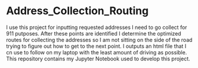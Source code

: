 # Address_Collection_Routing 
I use this project for inputting requested addresses I need to go collect for 911 putposes. After these points are identified I determine the optimized routes for collecting the addresses so I am not sitting on the side of the road trying to figure out how to get to the next point. I outputs an html file that I cn use to follow on my laptop with the least amount of driving as possible. This repository contains my Jupyter Notebook used to develop this project.
